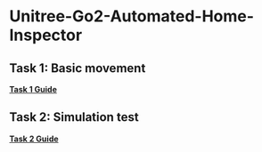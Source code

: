 # Unitree-Go2-Automated-Home-Inspector


## Task 1: Basic movement
**[Task 1 Guide](./task-1/guide.md)**

## Task 2: Simulation test
**[Task 2 Guide](./task-2/guide.md)**